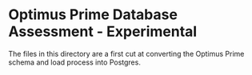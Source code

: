 # Optimus Prime Database Assessment - Experimental 

The files in this directory are a first cut at converting the Optimus Prime schema and load process into Postgres.

